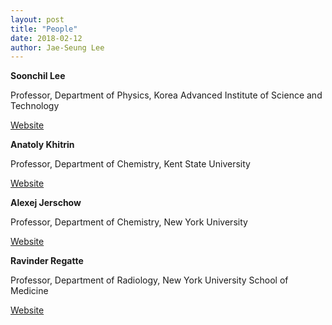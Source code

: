 ```yaml
---
layout: post
title: "People"
date: 2018-02-12
author: Jae-Seung Lee
---
```


**Soonchil Lee**

Professor, Department of Physics, Korea Advanced Institute of Science and Technology

[Website](http://mrm.kaist.ac.kr)

**Anatoly Khitrin**

Professor, Department of Chemistry, Kent State University

[Website](https://wp.nyu.edu/anatoly_khitrin)

**Alexej Jerschow**

Professor, Department of Chemistry, New York University

[Website](https://www.nyu.edu/projects/jerschow/)

**Ravinder Regatte**

Professor, Department of Radiology, New York University School of Medicine

[Website](https://www.med.nyu.edu/biosketch/regatr01)
